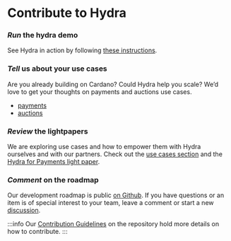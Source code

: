 # Contribute to Hydra

### *Run* the hydra demo

See Hydra in action by following [these instructions](https://hydra.family/head-protocol/docs/getting-started).

### *Tell* us about your use cases
Are you already building on Cardano? Could Hydra help you scale? We’d love to get your thoughts on payments and auctions use cases.

- [payments](https://input-output.typeform.com/to/FhhHUSQb)
- [auctions](https://input-output.typeform.com/to/aS8GlwNY)

### *Review* the lightpapers

We are exploring use cases and how to empower them with Hydra ourselves and with our partners. Check out the [use cases section](https://hydra.family/head-protocol/use-cases) and the [Hydra for Payments light paper](https://iohk.io/en/blog/posts/2022/11/10/hydra-for-payments-introducing-developer-tooling-to-unlock-micropayments-on-cardano/).

### *Comment* on the roadmap

Our development roadmap is public [on Github](https://github.com/orgs/input-output-hk/projects/21/views/7). If you have questions or an item is of special interest to your team, leave a comment or start a new [discussion](https://github.com/cardano-scaling/hydra/discussions).

:::info
Our [Contribution Guidelines](https://github.com/cardano-scaling/hydra/blob/master/CONTRIBUTING.md) on the repository hold more details on how to contribute.
:::
